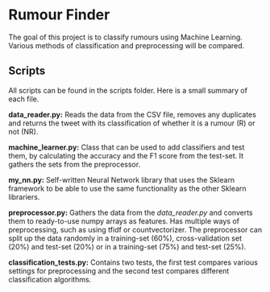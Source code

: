 # Rumour Finder
The goal of this project is to classify rumours using Machine Learning. Various methods of classification and preprocessing will be compared.

## Scripts

All scripts can be found in the scripts folder. Here is a small summary of each file.

**data_reader.py:** Reads the data from the CSV file, removes any duplicates and returns the tweet with its classification of whether it is a rumour (R) or not (NR). 

**machine_learner.py:** Class that can be used to add classifiers and test them, by calculating the accuracy and the F1 score from the test-set. It gathers the sets from the preprocessor.

**my_nn.py:** Self-written Neural Network library that uses the Sklearn framework to be able to use the same functionality as the other Sklearn librariers.

**preprocessor.py:** Gathers the data from the *data_reader.py* and converts them to ready-to-use numpy arrays as features. Has multiple ways of preprocessing, such as using tfidf or countvectorizer. The preprocessor can split up the data randomly in a training-set (60%), cross-validation set (20%) and test-set (20%) or in a training-set (75%) and test-set (25%).

**classification_tests.py:** Contains two tests, the first test compares various settings for preprocessing and the second test compares different classification algorithms.